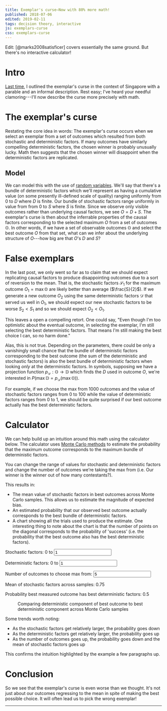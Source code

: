 ```yaml
---
title: Exemplar's curse—Now with 80% more math!
published: 2018-07-06
edited: 2019-02-11
tags: decision theory, interactive
js: exemplars-curse
css: exemplars-curse
---
```


Edit: [@marks2008satisficer] covers essentially the same ground. But there's no interactive calculator!

# Intro

[Last time](/posts/exemplars-curse-singapore/), I outlined the exemplar's curse in the context of Singapore with a parable and an informal description. Rest easy; I've heard your needful clamoring---I'll now describe the curse more precisely with math.

# The exemplar's curse

Restating the core idea in words: The exemplar's curse occurs when we select an exemplar from a set of outcomes which resulted from both stochastic and deterministic factors. If many outcomes have similarly compelling deterministic factors, the chosen winner is probably unusually lucky. Math then suggests that the chosen winner will disappoint when the deterministic factors are replicated.

## Model

We can model this with the use of [random variables](https://en.wikipedia.org/wiki/Random_variable). We'll say that there's a bundle of deterministic factors which we'll represent as having a  cumulative value (on some presently ill-defined scale of quality) ranging uniformly from $0$ to $D$ where $D$ is finite. Our bundle of stochastic factors range uniformly in value from from $0$ to $S$ where $S$ is finite. Since we observe only visible outcomes rather than underlying causal factors, we see $O = D + S$. The exemplar's curse is then about the inferrable properties of the causal factors corresponding to the selected maximum $O$ from a set of outcomes $\mathbb{O}$. In other words, if we have a set of observable outcomes $\mathbb{O}$ and select the best outcome $O$ from that set, what can we infer about the underlying structure of $O$---how big are that $O$'s $D$ and $S$?

# False exemplars

In the last post, we only went so far as to claim that we should expect replicating causal factors to produce disappointing outcomes due to a sort of reversion to the mean. That is, the stochastic factors $\mathcal{S}_1$ for the maximum outcome $O_1 = \max \mathbb{O}$ are likely better than average ($\frac{S}{2}$). If we generate a new outcome $O_2$ using the same deterministic factors $\mathcal{D}$ that served us well in $O_1$, we should expect our new stochastic factors to be worse $S_2 < S_1$ and so we should expect $O_2 < O_1$.

This leaves a open a compelling retort. One could say, "Even though I'm too optimistic about the eventual outcome, in selecting the exemplar, I'm still selecting the best deterministic factors. That means I'm still making the best choice I can, so no harm done."

Alas, this is not true. Depending on the parameters, there could be only a vanishingly small chance that the bundle of deterministic factors corresponding to the best outcome (the sum of the deterministic and stochastic factors) is also the best bundle of deterministic factors when looking *only* at the deterministic factors. In symbols, supposing we have a projection function $p_\mathcal{D} : \mathbb{O} \rightarrow \mathbb{D}$ which finds the $D$ used in outcome $O$, we're interested in $P(\max \mathbb{D} = p_\mathcal{D}(\max \mathbb{O}))$.

For example, if we choose the max from 1000 outcomes and the value of stochastic factors ranges from 0 to 100 while the value of deterministic factors ranges from 0 to 1, we should be quite surprised if our best outcome actually has the best deterministic factors.

# Calculator

We can help build up an intuition around this math using the calculator below. The calculator uses [Monte Carlo methods](https://en.wikipedia.org/wiki/Monte_Carlo_method) to estimate the probability that the maximum outcome corresponds to the maximum bundle of deterministic factors.

<!--more-->

You can change the range of values for stochastic and deterministic factors and change the number of outcomes we're taking the max from (i.e. Our winner is the winner out of how many contestants?).

This results in:

 - The mean value of stochastic factors in best outcomes across Monte Carlo samples. This allows us to estimate the magnitude of expected bias.
 - An estimated probability that our observed best outcome actually corresponds to the best bundle of deterministic factors.
 - A chart showing all the trials used to produce the estimate. One interesting thing to note about the chart is that the number of points on the diagonal corresponds to the probability of 'success' (i.e. the probability that the best outcome also has the best deterministic factors).

<form>
<p>Stochastic factors: 0 to <input id="stochastic-max" type="number" min="0" value="1" step="0.1" /></p>
<p>Deterministic factors: 0 to <input id="deterministic-max" type="number" min="0" value="1" step="0.1" /></p>
<p>Number of outcomes to choose max from: <input id="num-contestants" type="number" min="1" value="5" /></p>
</form>
<output>
<p>Mean of stochastic factors across samples: <span id="mean-stochastic">0.75</span></p>
<p>Probability best measured outcome has best deterministic factors: <span id="prob-max">0.5</span></p>
<figure>
<figcaption>Comparing deterministic component of best outcome to best deterministic component across Monte Carlo samples</figcaption>
<div id="combined-chart"></div>
</figure>
</output>

Some trends worth noting:

- As the stochastic factors get relatively larger, the probability goes down
- As the deterministic factors get relatively larger, the probability goes up
- As the number of outcomes goes up, the probability goes down and the mean of stochastic factors goes up

This confirms the intuition highlighted by the example a few paragraphs up.

# Conclusion

So we see that the exemplar's curse is even worse than we thought. It's not just about our outcomes regressing to the mean in spite of making the best possible choice. It will often lead us to pick the wrong exemplar!

<hr class="references">

